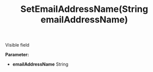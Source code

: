 ﻿---
uid: crmscript_ref_NSContact_SetEmailAddressName
title: SetEmailAddressName(String emailAddressName)
intellisense: NSContact.SetEmailAddressName
keywords: NSContact, GetEmailAddressName
so.topic: reference
---

Visible field

**Parameter:** 
 - **emailAddressName** String

